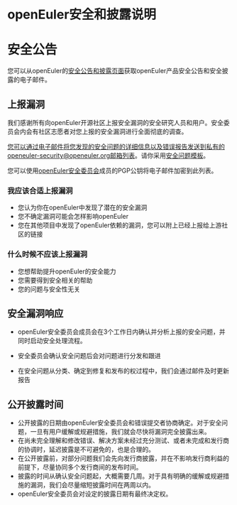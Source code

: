 # openEuler安全和披露说明



# 安全公告

您可以从openEuler的[安全公告和披露页面](https://openeuler.org/)获取openEuler产品安全公告和安全披露的电子邮件。



## 上报漏洞

我们感谢所有向openEuler开源社区上报安全漏洞的安全研究人员和用户。安全委员会内会有社区志愿者对您上报的安全漏洞进行全面彻底的调查。

您可以通过电子邮件将您发现的安全问题的详细信息以及错误报告发送到私有的openeuler-security@openeuler.org邮箱列表。请你采用[安全问题模板](template-security-bug.md)。

您可以使用[openEuler安全委员会](README.md)成员的PGP公钥将电子邮件加密到此列表。



### 我应该合适上报漏洞

- 您认为你在openEuler中发现了潜在的安全漏洞
- 您不确定漏洞可能会怎样影响openEuler
- 您在其他项目中发现了openEuler依赖的漏洞，您可以附上已经上报给上游社区的链接



### 什么时候不应该上报漏洞

- 您想帮助提升openEuler的安全能力
- 您需要得到安全相关的帮助
- 您的问题与安全性无关



## 安全漏洞响应

- openEuler安全委员会成员会在3个工作日内确认并分析上报的安全问题，并同时启动安全处理流程。

- 安全委员会确认安全问题后会对问题进行分发和跟进
- 在安全问题从分类、确定到修复和发布的权过程中，我们会通过邮件及时更新报告



## 公开披露时间

- 公开披露的日期由openEuler安全委员会和错误提交者协商确定。对于安全问题，一旦有用户缓解或规避措施，我们就会尽快将漏洞完全披露出来。
- 在尚未完全理解和修改错误、解决方案未经过充分测试、或者未完成和发行商的协调时，延迟披露是不可避免的，也是合理的。
- 在公开披露前，对部分问题我们会先向发行商披露，并在不影响发行商利益的前提下，尽量协同多个发行商间的发布时间。
- 披露的时间从确认安全问题起，大概需要几周。对于具有明确的缓解或规避措施的漏洞，我们会尽量缩短披露时间在两周以内。
- openEuler安全委员会对设定的披露日期有最终决定权。
